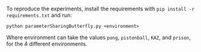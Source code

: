 To reproduce the experiments, install the requirements with `pip install -r requirements.txt` and run:

```
python parameterSharingButterfly.py <environment>
```

Where environment can take the values `pong`, `pistonball`, `KAZ`, and `prison`, for the 4 different environments.
